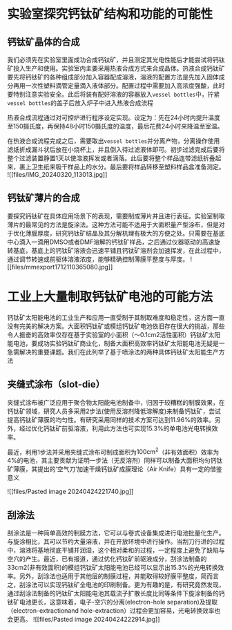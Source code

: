 # 实验室探究钙钛矿结构和功能的可能性


## 钙钛矿晶体的合成
我们必须先在实验室里面成功合成钙钛矿，并且测定其光电性能后才能尝试将钙钛矿投入生产和使用。实验室内主要采用热液合成方式来合成晶体。热液合成钙钛矿要先将钙钛矿的各种组成部分加入容器配成溶液，溶液的配置方法是先加入固体成分再用一次性塑料滴管定量滴入液体部分。配置过程中需要加入高浓度强酸，此时要特别注意实验安全。此后将装有配好溶液的容器放入`vessel bottles`中，拧紧`vessel bottles`的盖子后放入炉子中进入热液合成流程

热液合成流程通过对可控炉进行程序设定实现。设定为：先在24小时内提升温度至150摄氏度，再保持48小时150摄氏度的温度，最后花费24小时来降温至室温。

在热液合成流程完成之后，需要取出`vessel bottles`并分离产物，分离操作使用滤纸折成漏斗状后放在小烧杯上，并且倒入待过滤液体即可。初步过滤完成后要将整个过滤装置静置1天以使溶液挥发或者滴落。此后要将整个样品连带滤纸折叠起来，裹上卫生纸来吸干样品上的水分。最后要将样品转移至塑料样品盒准备测定。
![[files/IMG_20240320_113013.jpg]]

## 钙钛矿薄片的合成
要探究钙钛矿在具体应用场景下的表现，需要制成薄片并且进行表征。实验室制取薄片的最常见的方法是旋涂法。这种方法可能不适用于大面积量产型涂布，但是对于优化薄膜厚度，研究钙钛矿结晶及其分解机理有极大的方便之处。只需要在基底中心滴入一滴用DMSO或者DMF溶解的钙钛矿样品，之后通过仪器驱动的高速旋转基底，基底上的钙钛矿溶液会迅速平铺且钙钛矿溶剂会加速挥发，在此过程中，通过调节转速或前驱体溶液浓度，能够精确控制薄膜平整度与厚度。
![[files/mmexport1712110365080.jpg]]

# 工业上大量制取钙钛矿电池的可能方法

钙钛矿太阳能电池的工业生产和应用一直受制于其制取难度和稳定性，这方面一直没有完美的解决方案。大面积钙钛矿或模组钙钛矿电池依旧存在很大的挑战，那些令人振奋的高效率仅存在基于实验室的小面积（～0.1cm2活性面积）钙钛矿太阳能电池，要成功实验钙钛矿商业化，制备大面积高效率钙钛矿太阳能电池无疑是一急需解决的重要课题。我们在此列举了基于喷涂法的两种具体钙钛矿太阳能生产方法



## 夹缝式涂布（slot-die）

夹缝式涂布被广泛应用于聚合物太阳能电池制备中，归因于较糟糕的制膜效果，在钙钛矿领域，研究人员多采用2步法(使用反溶剂降低溶解度)来制备钙钛矿，尝试提高钙钛矿薄膜的均匀性。有研究采用同样的技术方案可达到11.96%的效率。另外，经过优化钙钛矿前驱溶液，利用此方法也可实现15.3%的单电池光电转换效率。

最近，利用1步法并采用夹缝式涂布可制成面积为$100\text{cm}^2$（非有效面积）效率为4%的电池，其主要贡献为证明一步法（无反溶剂）同样可以制备大面积均匀钙钛矿薄膜，其提出的‘空气刀’加速干燥钙钛矿成膜理论（Air Knife）具有一定的借鉴意义

![[files/Pasted image 20240424221740.jpg]]

## 刮涂法
刮涂法是一种简单高效的制膜方法，它可以与卷式设备集成进行电池批量化生产。与旋涂相比，其可以节约大量溶液，并在开放环境中进行操作。当刮刀行进的过程中，溶液将基地彻底平铺并润湿，这个相对柔和的过程，一定程度上避免了缺陷与空穴的产生。最近，已有报道，通过优化钙钛矿前驱液成分，刮涂法制备的33cm2(非有效面积)的模组钙钛矿太阳能电池已经可以显示出15.3%的光电转换效率。另外，刮涂法也适用于其他层的制膜过程，并能取得较好膜平整度，简而言之，刮涂法可以实现钙钛矿全电池的印刷制备。更为有趣的是，有研究竟然发现，通过刮涂法制备的钙钛矿太阳能电池其载流子扩散长度比同等条件下旋涂制备的钙钛矿电池更长，这意味着，电子-空穴的分离(electron-hole separation)及提取（electron-extractionand hole-extraction）过程会更加容易，光电转换效率也会更高。
![[files/Pasted image 20240424222914.jpg]]